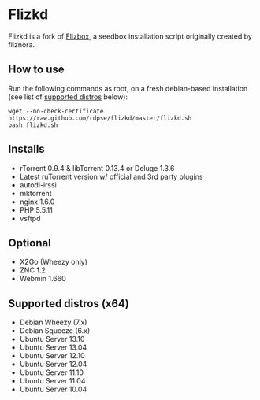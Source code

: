 Flizkd
======

Flizkd is a fork of [Flizbox](http://sourceforge.net/projects/flizbox/), a seedbox installation script originally created by fliznora.

## How to use ##
Run the following commands as root, on a fresh debian-based installation (see list of [supported distros](https://github.com/rdpse/flizkd#supported-distros-x64) below):

    wget --no-check-certificate https://raw.github.com/rdpse/flizkd/master/flizkd.sh
    bash flizkd.sh

## Installs ##
- rTorrent 0.9.4 & libTorrent 0.13.4 or Deluge 1.3.6
- Latest ruTorrent version w/ official and 3rd party plugins
- autodl-irssi
- mktorrent
- nginx 1.6.0
- PHP 5.5.11
- vsftpd

## Optional ##
- X2Go (Wheezy only)
- ZNC 1.2
- Webmin 1.660

## Supported distros (x64) ##
- Debian Wheezy (7.x)
- Debian Squeeze (6.x)
- Ubuntu Server 13.10
- Ubuntu Server 13.04
- Ubuntu Server 12.10
- Ubuntu Server 12.04 
- Ubuntu Server 11.10 
- Ubuntu Server 11.04
- Ubuntu Server 10.04
